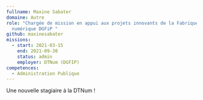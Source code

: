 ```yaml
---
fullname: Maxine Sabater
domaine: Autre
role: "Chargée de mission en appui aux projets innovants de la Fabrique
  numérique DGFiP "
github: maxinesabater
missions:
  - start: 2021-03-15
    end: 2021-09-30
    status: admin
    employer: DTNum (DGFIP)
competences:
  - Administration Publique
---
```

Une nouvelle stagiaire à la DTNum !